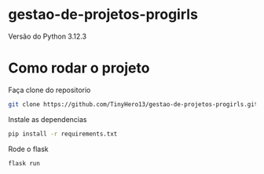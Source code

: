 # gestao-de-projetos-progirls

Versão do Python 3.12.3

# Como rodar o projeto

Faça clone do repositorio
```bash
git clone https://github.com/TinyHero13/gestao-de-projetos-progirls.git
```

Instale as dependencias
```bash
pip install -r requirements.txt
```

Rode o flask
```bash
flask run
```